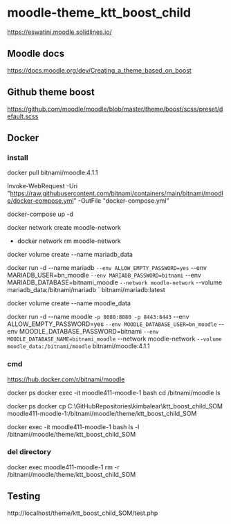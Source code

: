 # moodle-theme_ktt_boost_child

https://eswatini.moodle.solidlines.io/

## Moodle docs

https://docs.moodle.org/dev/Creating_a_theme_based_on_boost


## Github theme boost
https://github.com/moodle/moodle/blob/master/theme/boost/scss/preset/default.scss

## Docker
### install

docker pull bitnami/moodle:4.1.1

Invoke-WebRequest -Uri "https://raw.githubusercontent.com/bitnami/containers/main/bitnami/moodle/docker-compose.yml" -OutFile "docker-compose.yml"


docker-compose up -d

docker network create moodle-network

* docker network rm moodle-network

docker volume create --name mariadb_data

docker run -d --name mariadb `
  --env ALLOW_EMPTY_PASSWORD=yes `
  --env MARIADB_USER=bn_moodle `
  --env MARIADB_PASSWORD=bitnami `
  --env MARIADB_DATABASE=bitnami_moodle `
  --network moodle-network `
  --volume mariadb_data:/bitnami/mariadb `
  bitnami/mariadb:latest

docker volume create --name moodle_data

docker run -d --name moodle `
  -p 8080:8080 -p 8443:8443 `
  --env ALLOW_EMPTY_PASSWORD=yes `
  --env MOODLE_DATABASE_USER=bn_moodle `
  --env MOODLE_DATABASE_PASSWORD=bitnami `
  --env MOODLE_DATABASE_NAME=bitnami_moodle `
  --network moodle-network `
  --volume moodle_data:/bitnami/moodle `
  bitnami/moodle:4.1.1

### cmd

https://hub.docker.com/r/bitnami/moodle

docker ps
docker exec -it  moodle411-moodle-1 bash
cd /bitnami/moodle
ls

docker ps
docker cp C:\GitHubRepositories\kimbalear\ktt_boost_child_SOM moodle411-moodle-1:/bitnami/moodle/theme/ktt_boost_child_SOM

docker exec -it  moodle411-moodle-1 bash
ls -l /bitnami/moodle/theme/ktt_boost_child_SOM

### del directory

docker exec  moodle411-moodle-1 rm -r /bitnami/moodle/theme/ktt_boost_child_SOM

## Testing
http://localhost/theme/ktt_boost_child_SOM/test.php